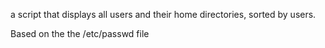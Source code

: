  a script that displays all users and their home directories, sorted by users.



Based on the the /etc/passwd file
